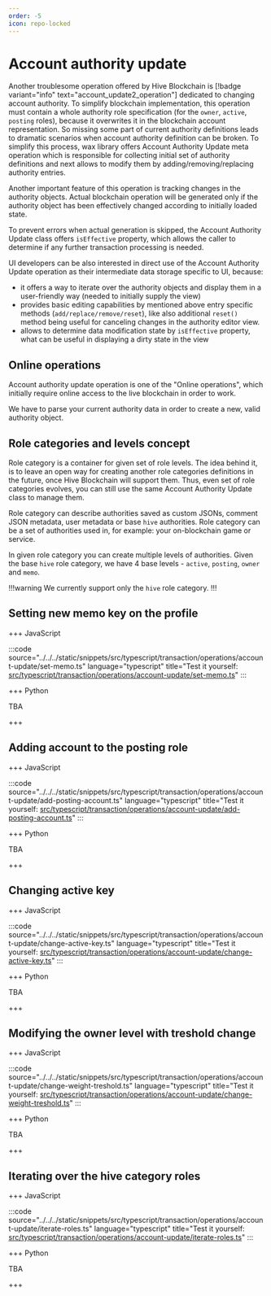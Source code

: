 ```yaml
---
order: -5
icon: repo-locked
---
```


# Account authority update

Another troublesome operation offered by Hive Blockchain is [!badge variant="info" text="account_update2_operation"] dedicated to changing account authority. To simplify blockchain implementation, this operation must contain a whole authority role specification (for the `owner`, `active`, `posting` roles), because it overwrites it in the blockchain account representation.
So missing some part of current authority definitions leads to dramatic scenarios when account authority definition can be broken.
To simplify this process, wax library offers Account Authority Update meta operation which is responsible for collecting initial set of authority definitions and next allows to modify them by adding/removing/replacing authority entries.

Another important feature of this operation is tracking changes in the authority objects. Actual blockchain operation will be generated only if the authority object has been effectively changed according to initially loaded state.

To prevent errors when actual generation is skipped, the Account Authority Update class offers `isEffective` property, which allows the caller to determine if any further transaction processing is needed.

UI developers can be also interested in direct use of the Account Authority Update operation as their intermediate data storage specific to UI, because:

- it offers a way to iterate over the authority objects and display them in a user-friendly way (needed to initially supply the view)
- provides basic editing capabilities by mentioned above entry specific methods (`add/replace/remove/reset`), like also additional `reset()` method being useful for canceling changes in the authority editor view.
- allows to determine data modification state by `isEffective` property, what can be useful in displaying a dirty state in the view

## Online operations

Account authority update operation is one of the "Online operations", which initially require online access to the live blockchain in order to work.

We have to parse your current authority data in order to create a new, valid authority object.

## Role categories and levels concept

Role category is a container for given set of role levels. The idea behind it, is to leave an open way for creating another role categories definitions in the future, once Hive Blockchain will support them. Thus, even set of role categories evolves, you can still use the same Account Authority Update class to manage them.

Role category can describe authorities saved as custom JSONs, comment JSON metadata, user metadata or base `hive` authorities. Role category can be a set of authorities used in, for example: your on-blockchain game or service.

In given role category you can create multiple levels of authorities. Given the base `hive` role category, we have 4 base levels - `active`, `posting`, `owner` and `memo`.

!!!warning
We currently support only the `hive` role category.
!!!

## Setting new memo key on the profile

+++ JavaScript

:::code source="../../../static/snippets/src/typescript/transaction/operations/account-update/set-memo.ts" language="typescript" title="Test it yourself: [src/typescript/transaction/operations/account-update/set-memo.ts](https://stackblitz.com/github/openhive-network/wax-doc-snippets?file=src%2Ftypescript%2Ftransaction%2Foperations%2Faccount-update%2Fset-memo.ts&startScript=test-transaction-operations-account-update-set-memo)" :::

+++ Python

TBA

+++

## Adding account to the posting role

+++ JavaScript

:::code source="../../../static/snippets/src/typescript/transaction/operations/account-update/add-posting-account.ts" language="typescript" title="Test it yourself: [src/typescript/transaction/operations/account-update/add-posting-account.ts](https://stackblitz.com/github/openhive-network/wax-doc-snippets?file=src%2Ftypescript%2Ftransaction%2Foperations%2Faccount-update%2Fadd-posting-account.ts&startScript=test-transaction-operations-account-update-add-posting-account)" :::

+++ Python

TBA

+++

## Changing active key

+++ JavaScript

:::code source="../../../static/snippets/src/typescript/transaction/operations/account-update/change-active-key.ts" language="typescript" title="Test it yourself: [src/typescript/transaction/operations/account-update/change-active-key.ts](https://stackblitz.com/github/openhive-network/wax-doc-snippets?file=src%2Ftypescript%2Ftransaction%2Foperations%2Faccount-update%2Fchange-active-key.ts&startScript=test-transaction-operations-account-update-change-active-key)" :::

+++ Python

TBA

+++

## Modifying the owner level with treshold change

+++ JavaScript

:::code source="../../../static/snippets/src/typescript/transaction/operations/account-update/change-weight-treshold.ts" language="typescript" title="Test it yourself: [src/typescript/transaction/operations/account-update/change-weight-treshold.ts](https://stackblitz.com/github/openhive-network/wax-doc-snippets?file=src%2Ftypescript%2Ftransaction%2Foperations%2Faccount-update%2Fchange-weight-treshold.ts&startScript=test-transaction-operations-account-update-change-weight-treshold)" :::

+++ Python

TBA

+++

## Iterating over the hive category roles

+++ JavaScript

:::code source="../../../static/snippets/src/typescript/transaction/operations/account-update/iterate-roles.ts" language="typescript" title="Test it yourself: [src/typescript/transaction/operations/account-update/iterate-roles.ts](https://stackblitz.com/github/openhive-network/wax-doc-snippets?file=src%2Ftypescript%2Ftransaction%2Foperations%2Faccount-update%2Fiterate-roles.ts&startScript=test-transaction-operations-account-update-iterate-roles)" :::

+++ Python

TBA

+++
